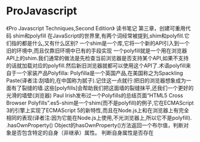 # ProJavascript
《Pro Javascript Techniques,Second Edition》 读书笔记
 第三章，创建可重用代码
 shim和polyfill
 在JavaScript的世界里,有两个词经常被提到,shim和polyfill.它们指的都是什么,又有什么区别?
一个shim是一个库,它将一个新的API引入到一个旧的环境中,而且仅靠旧环境中已有的手段实现
一个polyfill就是一个用在浏览器API上的shim.我们通常的做法是先检查当前浏览器是否支持某个API,如果不支持的话就加载对应的polyfill.然后新旧浏览器就都可以使用这个API了.术语polyfill来自于一个家装产品Polyfilla:
Polyfilla是一个英国产品,在美国称之为Spackling Paste(译者注:刮墙的,在中国称为腻子).记住这一点就行:把旧的浏览器想象成为一面有了裂缝的墙.这些[polyfills]会帮助我们把这面墙的裂缝抹平,还我们一个更好的光滑的墙壁(浏览器)
Paul Irish发布过一个Polyfills的总结页面“HTML5 Cross Browser Polyfills”.es5-shim是一个shim(而不是polyfill)的例子,它在ECMAScript 3的引擎上实现了ECMAScript 5的新特性,而且在Node.js上和在浏览器上有完全相同的表现(译者注:因为它能在Node.js上使用,不光浏览器上,所以它不是polyfill).
.hasOwnProperty()
Object的hasOwnProperty()方法返回一个布尔值，判断对象是否包含特定的自身（非继承）属性。
判断自身属性是否存在



